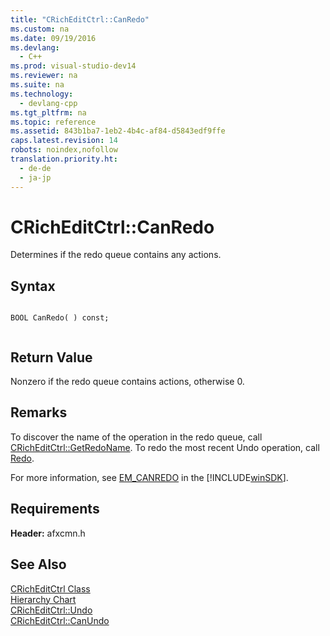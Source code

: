 ```yaml
---
title: "CRichEditCtrl::CanRedo"
ms.custom: na
ms.date: 09/19/2016
ms.devlang: 
  - C++
ms.prod: visual-studio-dev14
ms.reviewer: na
ms.suite: na
ms.technology: 
  - devlang-cpp
ms.tgt_pltfrm: na
ms.topic: reference
ms.assetid: 843b1ba7-1eb2-4b4c-af84-d5843edf9ffe
caps.latest.revision: 14
robots: noindex,nofollow
translation.priority.ht: 
  - de-de
  - ja-jp
---
```

# CRichEditCtrl::CanRedo
Determines if the redo queue contains any actions.  
  
## Syntax  
  
```  
  
BOOL CanRedo( ) const;  
  
```  
  
## Return Value  
 Nonzero if the redo queue contains actions, otherwise 0.  
  
## Remarks  
 To discover the name of the operation in the redo queue, call [CRichEditCtrl::GetRedoName](../vs140/CRichEditCtrl--GetRedoName.md). To redo the most recent Undo operation, call [Redo](../vs140/CRichEditCtrl--Redo.md).  
  
 For more information, see [EM_CANREDO](http://msdn.microsoft.com/library/windows/desktop/bb787995) in the [!INCLUDE[winSDK](../vs140/includes/winSDK_md.md)].  
  
## Requirements  
 **Header:** afxcmn.h  
  
## See Also  
 [CRichEditCtrl Class](../vs140/CRichEditCtrl-Class.md)   
 [Hierarchy Chart](../vs140/Hierarchy-Chart.md)   
 [CRichEditCtrl::Undo](../vs140/CRichEditCtrl--Undo.md)   
 [CRichEditCtrl::CanUndo](../vs140/CRichEditCtrl--CanUndo.md)